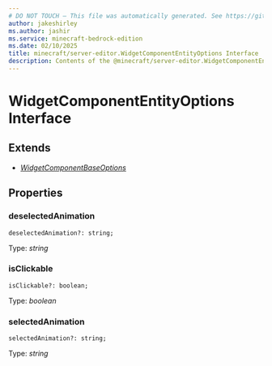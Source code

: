 ```yaml
---
# DO NOT TOUCH — This file was automatically generated. See https://github.com/mojang/minecraftapidocsgenerator to modify descriptions, examples, etc.
author: jakeshirley
ms.author: jashir
ms.service: minecraft-bedrock-edition
ms.date: 02/10/2025
title: minecraft/server-editor.WidgetComponentEntityOptions Interface
description: Contents of the @minecraft/server-editor.WidgetComponentEntityOptions class.
---
```

# WidgetComponentEntityOptions Interface

## Extends
- [*WidgetComponentBaseOptions*](WidgetComponentBaseOptions.md)

## Properties

### **deselectedAnimation**
`deselectedAnimation?: string;`

Type: *string*

### **isClickable**
`isClickable?: boolean;`

Type: *boolean*

### **selectedAnimation**
`selectedAnimation?: string;`

Type: *string*
